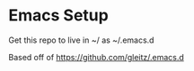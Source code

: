 
Emacs Setup
===========

Get this repo to live in ~/ as ~/.emacs.d

Based off of https://github.com/gleitz/.emacs.d
